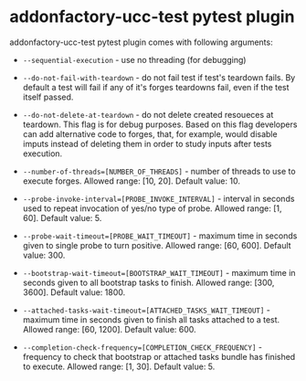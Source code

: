 # addonfactory-ucc-test pytest plugin

addonfactory-ucc-test pytest plugin comes with following arguments:

- `--sequential-execution` - use no threading (for debugging)

- `--do-not-fail-with-teardown` - do not fail test if test's teardown fails. By default a test will fail if any of it's forges teardowns fail, even if the test itself passed.

- `--do-not-delete-at-teardown` - do not delete created resoueces at teardown. This flag is for debug purposes. Based on this flag developers can add alternative code to forges, that, for example, would disable imputs instead of deleting them in order to study inputs after tests execution.

- `--number-of-threads=[NUMBER_OF_THREADS]` - number of threads to use to execute forges. Allowed range: [10, 20]. Default value: 10.

- `--probe-invoke-interval=[PROBE_INVOKE_INTERVAL]` - interval in seconds used to repeat invocation of yes/no type of probe. Allowed range: [1, 60]. Default value: 5.

- `--probe-wait-timeout=[PROBE_WAIT_TIMEOUT]` - maximum time in seconds given to single probe to turn positive. Allowed range: [60, 600]. Default value: 300.

- `--bootstrap-wait-timeout=[BOOTSTRAP_WAIT_TIMEOUT]` - maximum time in seconds given to all bootstrap tasks to finish. Allowed range: [300, 3600]. Default value: 1800.

- `--attached-tasks-wait-timeout=[ATTACHED_TASKS_WAIT_TIMEOUT]` - maximum time in seconds given to finish all tasks attached to a test. Allowed range: [60, 1200]. Default value: 600.

- `--completion-check-frequency=[COMPLETION_CHECK_FREQUENCY]` - frequency to check that bootstrap or attached tasks bundle has finished to execute. Allowed range: [1, 30]. Default value: 5.
